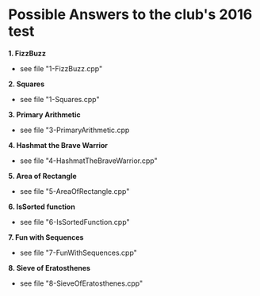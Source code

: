 # Possible Answers to the club's 2016 test

**1. FizzBuzz**
 - see file "1-FizzBuzz.cpp"

**2. Squares**
 - see file "1-Squares.cpp"

**3. Primary Arithmetic**
 - see file "3-PrimaryArithmetic.cpp

**4. Hashmat the Brave Warrior**
 - see file "4-HashmatTheBraveWarrior.cpp"
 
**5. Area of Rectangle**
 - see file "5-AreaOfRectangle.cpp"
 
**6. IsSorted function**
 - see file "6-IsSortedFunction.cpp"
 
**7. Fun with Sequences**
 - see file "7-FunWithSequences.cpp"
 
**8. Sieve of Eratosthenes**
 - see file "8-SieveOfEratosthenes.cpp"
